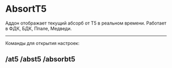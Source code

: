 # AbsortT5
Аддон отображает текущий абсорб от Т5 в реальном времени. Работает в ФДК, БДК, Ппале, Медведи.

----------------------------------
Команды для открытия настроек:

/at5 
/abst5 
/absorbt5
----------------------------------
